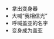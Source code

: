 <ul>
        <li>拿出变身器</li>
        <li>大喊“我相信光”</li>
        <li>呼喊盖亚的名字</li>
        <li>变身成为盖亚</li>
</ul>